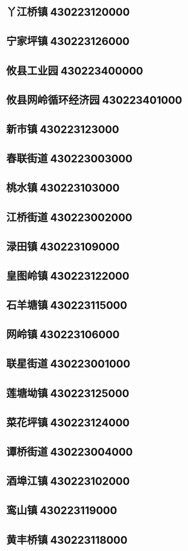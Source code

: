 # 丫江桥镇 430223120000
# 宁家坪镇 430223126000
# 攸县工业园 430223400000
# 攸县网岭循环经济园 430223401000
# 新市镇 430223123000
# 春联街道 430223003000
# 桃水镇 430223103000
# 江桥街道 430223002000
# 渌田镇 430223109000
# 皇图岭镇 430223122000
# 石羊塘镇 430223115000
# 网岭镇 430223106000
# 联星街道 430223001000
# 莲塘坳镇 430223125000
# 菜花坪镇 430223124000
# 谭桥街道 430223004000
# 酒埠江镇 430223102000
# 鸾山镇 430223119000
# 黄丰桥镇 430223118000

